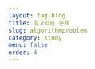 ```yaml
---
layout: tag-blog
title: 알고리즘 문제
slug: algorithmproblem
category: study
menu: false
order: 4
---
```

